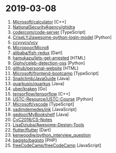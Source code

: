 # 2019-03-08

1. [Microsoft/calculator](https://github.com/Microsoft/calculator "Windows Calculator: A simple yet powerful calculator that ships with Windows") [C++]
2. [NationalSecurityAgency/ghidra](https://github.com/NationalSecurityAgency/ghidra "Ghidra is a software reverse engineering (SRE) framework") 
3. [codercom/code-server](https://github.com/codercom/code-server "Run VS Code on a remote server.") [TypeScript]
4. [CriseLYJ/awesome-python-login-model](https://github.com/CriseLYJ/awesome-python-login-model "😮python模拟登陆一些大型网站，还有一些简单的爬虫，希望对你们有所帮助❤️，如果喜欢记得给个star哦🌟") [Python]
5. [ccyyycy/ycy](https://github.com/ccyyycy/ycy "Hello YCY Programming Competition") 
6. [Micropoor/Micro8](https://github.com/Micropoor/Micro8 "Gitbook") 
7. [alibaba/fish-redux](https://github.com/alibaba/fish-redux "An assembled flutter application framework.") [Dart]
8. [hamukazu/lets-get-arrested](https://github.com/hamukazu/lets-get-arrested "This project is intended to protest against the police in Japan") [HTML]
9. [Giphy/celeb-detection-oss](https://github.com/Giphy/celeb-detection-oss "GIPHY's Open-Source Celebrity Detection Deep Learning Model") [Python]
10. [github/personal-website](https://github.com/github/personal-website "Code that'll help you kickstart a personal website that showcases your work as a software developer.") [HTML]
11. [Microsoft/frontend-bootcamp](https://github.com/Microsoft/frontend-bootcamp "Frontend Workshop from HTML/CSS/JS to TypeScript/React/Redux") [TypeScript]
12. [Snailclimb/JavaGuide](https://github.com/Snailclimb/JavaGuide "【Java学习+面试指南】 一份涵盖大部分Java程序员所需要掌握的核心知识。") [Java]
13. [quarkusio/quarkus](https://github.com/quarkusio/quarkus "Quarkus: Supersonic Subatomic Java.") [Java]
14. [uber/kraken](https://github.com/uber/kraken "P2P docker registry capable of distributing TBs of data in seconds") [Go]
15. [tensorflow/tensorflow](https://github.com/tensorflow/tensorflow "An Open Source Machine Learning Framework for Everyone") [C++]
16. [USTC-Resource/USTC-Course](https://github.com/USTC-Resource/USTC-Course "❤️中国科学技术大学课程资源") [Python]
17. [Microsoft/vscode](https://github.com/Microsoft/vscode "Visual Studio Code") [TypeScript]
18. [vadimdemedes/ink](https://github.com/vadimdemedes/ink "🌈 React for interactive command-line apps") [JavaScript]
19. [gedoor/MyBookshelf](https://github.com/gedoor/MyBookshelf "阅读是一款可以自定义来源阅读网络内容的工具，为广大网络文学爱好者提供一种方便、快捷舒适的试读体验。") [Java]
20. [CyC2018/CS-Notes](https://github.com/CyC2018/CS-Notes "😋 技术面试必备基础知识") 
21. [LisaDziuba/Awesome-Design-Tools](https://github.com/LisaDziuba/Awesome-Design-Tools "The best design tools for everything.") 
22. [flutter/flutter](https://github.com/flutter/flutter "Flutter makes it easy and fast to build beautiful mobile apps.") [Dart]
23. [kenwoodjw/python_interview_question](https://github.com/kenwoodjw/python_interview_question "关于python的面试题") 
24. [bagisto/bagisto](https://github.com/bagisto/bagisto "An eCommerce Framework built on laravel for All to build and scale your business.") [PHP]
25. [freeCodeCamp/freeCodeCamp](https://github.com/freeCodeCamp/freeCodeCamp "The https://www.freeCodeCamp.org open source codebase and curriculum. Learn to code for free together with millions of people.") [JavaScript]
